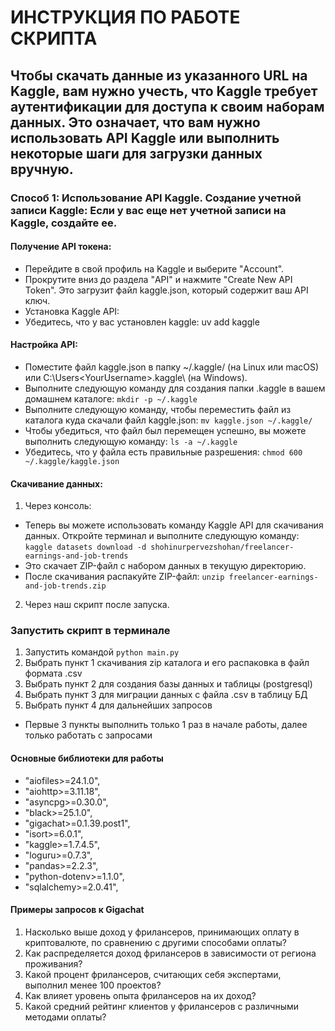 # ИНСТРУКЦИЯ ПО РАБОТЕ СКРИПТА
## Чтобы скачать данные из указанного URL на Kaggle, вам нужно учесть, что Kaggle требует аутентификации для доступа к своим наборам данных. Это означает, что вам нужно использовать API Kaggle или выполнить некоторые шаги для загрузки данных вручную.

### Способ 1: Использование API Kaggle. Создание учетной записи Kaggle: Если у вас еще нет учетной записи на Kaggle, создайте ее.

#### Получение API токена:
- Перейдите в свой профиль на Kaggle и выберите "Account".
- Прокрутите вниз до раздела "API" и нажмите "Create New API Token". Это загрузит файл kaggle.json, который содержит ваш API ключ.
- Установка Kaggle API:
- Убедитесь, что у вас установлен kaggle: uv add kaggle

#### Настройка API:
- Поместите файл kaggle.json в папку ~/.kaggle/ (на Linux или macOS) или C:\Users\<YourUsername>\.kaggle\ (на Windows). 
- Выполните следующую команду для создания папки .kaggle в вашем домашнем каталоге: ```mkdir -p ~/.kaggle```
- Выполните следующую команду, чтобы переместить файл из каталога куда скачали файл kaggle.json: ```mv kaggle.json ~/.kaggle/```
- Чтобы убедиться, что файл был перемещен успешно, вы можете выполнить следующую команду: ```ls -a ~/.kaggle```
- Убедитесь, что у файла есть правильные разрешения: ```chmod 600 ~/.kaggle/kaggle.json```

#### Скачивание данных:
1. Через консоль:
 - Теперь вы можете использовать команду Kaggle API для скачивания данных. Откройте терминал и выполните следующую команду: ```kaggle datasets download -d shohinurpervezshohan/freelancer-earnings-and-job-trends```
 - Это скачает ZIP-файл с набором данных в текущую директорию.
 - После скачивания распакуйте ZIP-файл: ```unzip freelancer-earnings-and-job-trends.zip```

2. Через наш скрипт после запуска.


### Запустить скрипт в терминале
1. Запустить командой ```python main.py```
2. Выбрать пункт 1 скачивания zip каталога и его распаковка в файл формата .csv
3. Выбрать пункт 2 для создания базы данных и таблицы (postgresql)
4. Выбрать пункт 3 для миграции данных c файла .csv в таблицу БД
5. Выбрать пункт 4 для дальнейших запросов
- Первые 3 пункты выполнить только 1 раз в начале работы, далее только работать с запросами

#### Основные библиотеки для работы
- "aiofiles>=24.1.0",
- "aiohttp>=3.11.18",
- "asyncpg>=0.30.0",
- "black>=25.1.0",
- "gigachat>=0.1.39.post1",
- "isort>=6.0.1",
- "kaggle>=1.7.4.5",
- "loguru>=0.7.3",
- "pandas>=2.2.3",
- "python-dotenv>=1.1.0",
- "sqlalchemy>=2.0.41",

#### Примеры запросов к Gigachat
1. Насколько выше доход у фрилансеров, принимающих оплату в криптовалюте, по сравнению с другими способами оплаты?
2. Как распределяется доход фрилансеров в зависимости от региона проживания?
3. Какой процент фрилансеров, считающих себя экспертами, выполнил менее 100 проектов?
4. Как влияет уровень опыта фрилансеров на их доход?
5. Какой средний рейтинг клиентов у фрилансеров с различными методами оплаты?